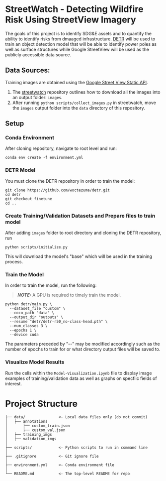 # StreetWatch - Detecting Wildfire Risk Using StreetView Imagery

The goals of this project is to identify SDG&E assets and to quantify the ability to identify risks from dmaaged infrastructure. [DETR](https://github.com/facebookresearch/detr/) will be used to train an object detection model that will be able to identify power poles as well as surface structures while Google StreetView will be used as the publicly accessible data source.

## Data Sources:
Training images are obtained using the [Google Street View Static API](https://developers.google.com/maps/documentation/streetview/overview).

1. The [streetwatch](https://github.com/pdashk/streetwatch) repository outlines how to download all the images into an output folder: `images`.
2. After running `python scripts/collect_images.py` in streetwatch, move the `images` output folder into the `data` directory of this repository.


## Setup

### Conda Environment
After cloning repository, navigate to root level and run:
```
conda env create -f environment.yml
```

### DETR Model
You must clone the DETR repository in order to train the model:
```
git clone https://github.com/woctezuma/detr.git
cd detr
git checkout finetune
cd ..
```

### Create Training/Validation Datasets and Prepare files to train model
After adding `images` folder to root directory and cloning the DETR repository, run
```
python scripts/initialize.py
```
This will download the model's "base" which will be used in the training process.

### Train the Model
In order to train the model, run the following:
> **_NOTE:_**  A GPU is required to timely train the model.
```
python detr/main.py \
  --dataset_file "custom" \
  --coco_path "data" \
  --output_dir "outputs" \
  --resume "detr/detr-r50_no-class-head.pth" \
  --num_classes 3 \
  --epochs 1 \
  --device cuda
```
The parameters preceded by "--" may be modified accordingly such as the number of epochs to train for or what directory output files will be saved to.

### Visualize Model Results
Run the cells within the `Model-Visualization.ipynb` file to display image examples of training/validation data as well as graphs on specfiic fields of interest.

# Project Structure

```
├── data/               <- Local data files only (do not commit)
│   ├── annotations
│       ├── custom_train.json
│       ├── custom_val.json
│   ├── training_imgs
│   ├── validation_imgs
│
├── scripts/            <- Python scripts to run in command line
│
├── .gitignore          <- Git ignore file
│
├── environment.yml     <- Conda environment file
│
└── README.md           <- The top-level README for repo
```




